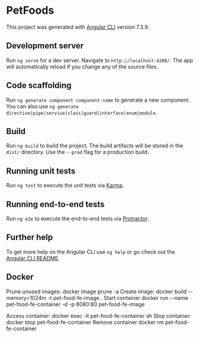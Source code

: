 # PetFoods

This project was generated with [Angular CLI](https://github.com/angular/angular-cli) version 7.3.9.

## Development server

Run `ng serve` for a dev server. Navigate to `http://localhost:4200/`. The app will automatically reload if you change any of the source files.

## Code scaffolding

Run `ng generate component component-name` to generate a new component. You can also use `ng generate directive|pipe|service|class|guard|interface|enum|module`.

## Build

Run `ng build` to build the project. The build artifacts will be stored in the `dist/` directory. Use the `--prod` flag for a production build.

## Running unit tests

Run `ng test` to execute the unit tests via [Karma](https://karma-runner.github.io).

## Running end-to-end tests

Run `ng e2e` to execute the end-to-end tests via [Protractor](http://www.protractortest.org/).

## Further help

To get more help on the Angular CLI use `ng help` or go check out the [Angular CLI README](https://github.com/angular/angular-cli/blob/master/README.md).


## Docker
Prune unused images:
	docker image prune -a
Create image:
	docker build --memory=1024m -t pet-food-fe-image .
Start container
	docker run --name pet-food-fe-container -d -p 8080:80 pet-food-fe-image
	
Access container:
	docker exec -it pet-food-fe-container sh
Stop container:
	docker stop pet-food-fe-container
Remove container
	docker rm pet-food-fe-container
	
